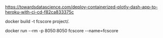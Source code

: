 https://towardsdatascience.com/deploy-containerized-plotly-dash-app-to-heroku-with-ci-cd-f82ca833375c


docker build -t fcscore project/.

docker run --rm -p 8050:8050 fcscore --name=fcscore